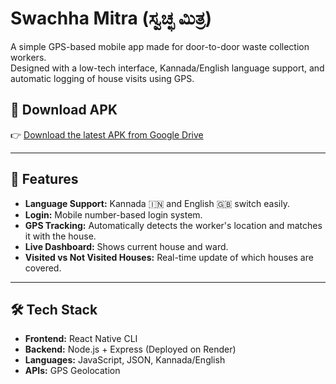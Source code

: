 # Swachha Mitra (ಸ್ವಚ್ಛ ಮಿತ್ರ)

A simple GPS-based mobile app made for door-to-door waste collection workers.  
Designed with a low-tech interface, Kannada/English language support, and automatic logging of house visits using GPS.

## 📱 Download APK  
👉 [Download the latest APK from Google Drive](https://drive.google.com/file/d/1aTZv44FZCsxowmm_04ATUsGo8yUrDnS6/view?usp=sharing)

---

## 🔑 Features

- **Language Support:** Kannada 🇮🇳 and English 🇬🇧 switch easily.
- **Login:** Mobile number-based login system.
- **GPS Tracking:** Automatically detects the worker's location and matches it with the house.
- **Live Dashboard:** Shows current house and ward.
- **Visited vs Not Visited Houses:** Real-time update of which houses are covered.

---

## 🛠 Tech Stack

- **Frontend:** React Native CLI  
- **Backend:** Node.js + Express (Deployed on Render)  
- **Languages:** JavaScript, JSON, Kannada/English  
- **APIs:** GPS Geolocation
